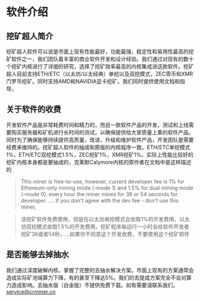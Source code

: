 # 软件介绍

## 挖矿超人简介
挖矿超人软件可以说是市面上现有性能最好，功能最强，稳定性和易用性最高的挖矿软件之一，我们团队着丰富的商业软件开发和设计经验。我们通过对现有的数十个挖矿内核进行了详细的研究，选择了挖矿效率最高的内核集成进这款软件。挖矿超人目前支持ETH/ETC（以太坊/以太经典）单挖以及双挖模式，ZEC零币和XMR门罗币挖矿。同时支持AMD和NAVIDIA显卡挖矿。我们同时提供使用文档和指导。

## 关于软件的收费
开发软件产品是非常耗费时间和精力的，而且一款软件产品的开发，测试和上线需要购买服务器和矿机进行长时间的测试，以确保提供给大家质量上乘的软件产品。 同时为了确保能够持续提供高质量，改进，升级和维护软件产品，开发团队是需要经费来维持的。挖矿超人软件的抽成和原版的内核程序一致。ETH/ETC单挖模式1%，ETH/ETC双挖模式1.5%，ZEC挖矿1%，XMR挖矿1%。实际上性能比较好的挖矿内核本身都是要抽成的，克莱默Calymore内核的原作者在文档中是这样描述的

>This miner is free-to-use, however, current developer fee is 1% for Ethereum-only mining mode (-mode 1) and 1.5% for dual mining mode (-mode 0), every hour the miner mines for 36 or 54 seconds for developer. ....  if you don't agree with the dev fee - don't use this miner,

>该挖矿软件免费使用，但是在以太坊单挖模式会收取1%的开发费用，以太坊双挖模式收取1.5%的开发费用，挖矿程序每运行一小时会给软件开发者挖矿36或者54秒。...如果你不同意这个开发收费，不要使用这个挖矿软件

## 是否能够去掉抽水
我们通过深度破解内核，掌握了完整的去抽水解决方案。市面上现有的方案通常会造成实际矿池端算力下降，有的甚至下降达5%。我们的去提成方案完全不会对算力造成影响。去抽水版（白金版）不提供免费下载。如有需要请联系我们。[service@crminer.cn](mailto:service@crminer.cn)
